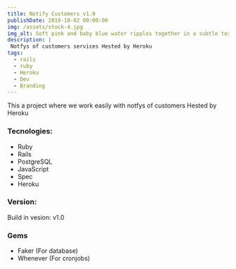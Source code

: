 ```yaml
---
title: Notify Customers v1.0
publishDate: 2019-10-02 00:00:00
img: /assets/stock-4.jpg
img_alt: Soft pink and baby blue water ripples together in a subtle texture.
description: |
 Notfys of customers services Hested by Heroku 
tags:
  - rails
  - ruby
  - Heroku
  - Dev
  - Branding
---
```


This a project where we work easily with notfys of customers Hested by Heroku

### Tecnologies:
- Ruby
- Rails
- PostgreSQL
- JavaScript
- Spec
- Heroku


### Version:
Build in vesion: v1.0

### Gems
- Faker (For database)
- Whenever (For cronjobs)
